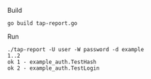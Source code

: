 Build

```
go build tap-report.go
```

Run

```
./tap-report -U user -W password -d example
1..2
ok 1 - example_auth.TestHash
ok 2 - example_auth.TestLogin
```
